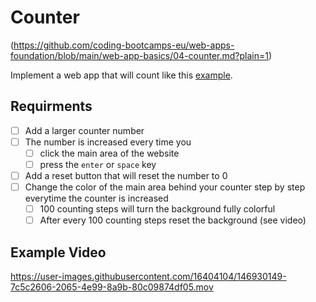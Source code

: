 # Counter

(https://github.com/coding-bootcamps-eu/web-apps-foundation/blob/main/web-app-basics/04-counter.md?plain=1)

Implement a web app that will count like this [example](https://coding-katas.netlify.app/counter/).

## Requirments

- [ ] Add a larger counter number
- [ ] The number is increased every time you
  - [ ] click the main area of the website
  - [ ] press the `enter` or `space` key
- [ ] Add a reset button that will reset the number to 0
- [ ] Change the color of the main area behind your counter step by step everytime the counter is increased
  - [ ] 100 counting steps will turn the background fully colorful
  - [ ] After every 100 counting steps reset the background (see video)

## Example Video

https://user-images.githubusercontent.com/16404104/146930149-7c5c2606-2065-4e99-8a9b-80c09874df05.mov
